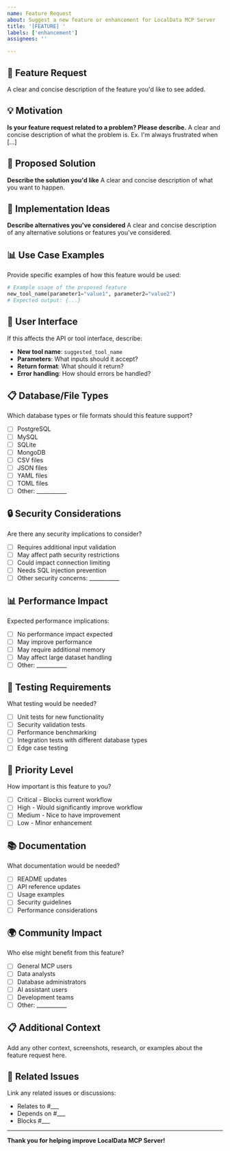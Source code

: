 ```yaml
---
name: Feature Request
about: Suggest a new feature or enhancement for LocalData MCP Server
title: '[FEATURE] '
labels: ['enhancement']
assignees: ''

---
```


## 🚀 Feature Request

A clear and concise description of the feature you'd like to see added.

## 💡 Motivation

**Is your feature request related to a problem? Please describe.**
A clear and concise description of what the problem is. Ex. I'm always frustrated when [...]

## 🎯 Proposed Solution

**Describe the solution you'd like**
A clear and concise description of what you want to happen.

## 🔧 Implementation Ideas

**Describe alternatives you've considered**
A clear and concise description of any alternative solutions or features you've considered.

## 📊 Use Case Examples

Provide specific examples of how this feature would be used:

```python
# Example usage of the proposed feature
new_tool_name(parameter1="value1", parameter2="value2")
# Expected output: {...}
```

## 🎨 User Interface

If this affects the API or tool interface, describe:

- **New tool name**: `suggested_tool_name`
- **Parameters**: What inputs should it accept?
- **Return format**: What should it return?
- **Error handling**: How should errors be handled?

## 📋 Database/File Types

Which database types or file formats should this feature support?

- [ ] PostgreSQL
- [ ] MySQL  
- [ ] SQLite
- [ ] MongoDB
- [ ] CSV files
- [ ] JSON files
- [ ] YAML files
- [ ] TOML files
- [ ] Other: ___________

## 🔒 Security Considerations

Are there any security implications to consider?

- [ ] Requires additional input validation
- [ ] May affect path security restrictions
- [ ] Could impact connection limiting
- [ ] Needs SQL injection prevention
- [ ] Other security concerns: ___________

## 📊 Performance Impact

Expected performance implications:

- [ ] No performance impact expected
- [ ] May improve performance
- [ ] May require additional memory
- [ ] May affect large dataset handling
- [ ] Other: ___________

## 🧪 Testing Requirements

What testing would be needed?

- [ ] Unit tests for new functionality
- [ ] Security validation tests
- [ ] Performance benchmarking
- [ ] Integration tests with different database types
- [ ] Edge case testing

## 📱 Priority Level

How important is this feature to you?

- [ ] Critical - Blocks current workflow
- [ ] High - Would significantly improve workflow
- [ ] Medium - Nice to have improvement
- [ ] Low - Minor enhancement

## 📚 Documentation

What documentation would be needed?

- [ ] README updates
- [ ] API reference updates
- [ ] Usage examples
- [ ] Security guidelines
- [ ] Performance considerations

## 🌍 Community Impact

Who else might benefit from this feature?

- [ ] General MCP users
- [ ] Data analysts
- [ ] Database administrators  
- [ ] AI assistant users
- [ ] Development teams
- [ ] Other: ___________

## 📋 Additional Context

Add any other context, screenshots, research, or examples about the feature request here.

## 🔗 Related Issues

Link any related issues or discussions:

- Relates to #___
- Depends on #___
- Blocks #___

---

**Thank you for helping improve LocalData MCP Server!**